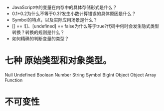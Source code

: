 - JavaScript中的变量在内存中的具体存储形式是什么？
- 0.1+0.2为什么不等于0.3?发生小数计算错误的具体原因是什么？
- Symbol的特点，以及实际应用场景是什么？
- [] == ![]、[undefined] == false为什么等于true?代码中何时会发生隐式类型转换？转换的规则是什么？
- 如何精确的判断变量的类型？

#  七种  原始类型和对象类型。
Null Undefined Boolean Number String Symbol BigInt
Object  Object  Array  Function

# 不可变性

